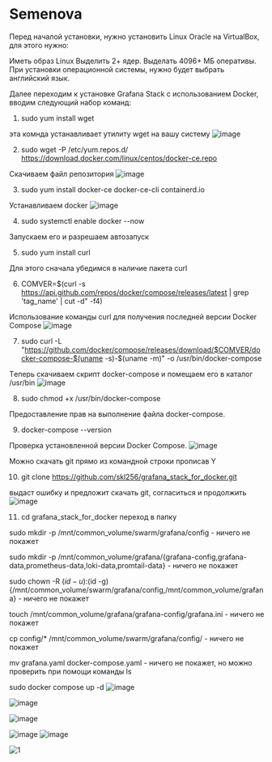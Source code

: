 # Semenova

Перед началой установки, нужно установить Linux Oracle на VirtualBox, для этого нужно:

Иметь образ Linux
Выделить 2+ ядер.
Выделать 4096+ МБ оперативы.
При установки операционной системы, нужно будет выбрать английский язык.

Далее переходим к установке Grafana Stack с использованием Docker, вводим следующий набор команд:

1. sudo yum install wget 

эта комнда устанавливает утилиту wget на вашу систему
![image](https://github.com/user-attachments/assets/b2650d1d-f531-4e25-9842-012e9076cc60)

2. sudo wget -P /etc/yum.repos.d/ https://download.docker.com/linux/centos/docker-ce.repo

Скачиваем файл репозитория
![image](https://github.com/user-attachments/assets/8974b604-8238-4c21-aa7e-33faa8bc1952)

3. sudo yum install docker-ce docker-ce-cli containerd.io

Устанавливаем docker
![image](https://github.com/user-attachments/assets/ffdd913c-33d2-4489-a59c-581928dbc968)

4. sudo systemctl enable docker --now

Запускаем его и разрешаем автозапуск

5. sudo yum install curl

Для этого сначала убедимся в наличие пакета curl

6. COMVER=$(curl -s https://api.github.com/repos/docker/compose/releases/latest | grep 'tag_name' | cut -d\" -f4)

Использование команды curl для получения последней версии Docker Compose
![image](https://github.com/user-attachments/assets/1a319c45-0467-4354-80ae-8adb82d8ad57)

7. sudo curl -L "https://github.com/docker/compose/releases/download/$COMVER/docker-compose-$(uname -s)-$(uname -m)" -o /usr/bin/docker-compose

Tеперь скачиваем скрипт docker-compose и помещаем его в каталог /usr/bin
![image](https://github.com/user-attachments/assets/6f4a7ffc-ff0c-4155-a082-07d7d0efc5e5)

8. sudo chmod +x /usr/bin/docker-compose

Предоставление прав на выполнение файла docker-compose.

9. docker-compose --version

Проверка установленной версии Docker Compose.
![image](https://github.com/user-attachments/assets/5a7024a8-b070-489c-a21b-1799118f110a)

Можно скачать git прямо из командной строки прописав Y

10. git clone https://github.com/skl256/grafana_stack_for_docker.git

выдаст ошибку и предложит скачать git, согласиться и продолжить
![image](https://github.com/user-attachments/assets/b469b556-d8b7-467c-a1d9-125487dcafd8)

11. cd grafana_stack_for_docker
    переход в папку

sudo mkdir -p /mnt/common_volume/swarm/grafana/config - ничего не покажет

sudo mkdir -p /mnt/common_volume/grafana/{grafana-config,grafana-data,prometheus-data,loki-data,promtail-data} - ничего не покажет

sudo chown -R $(id -u):$(id -g) {/mnt/common_volume/swarm/grafana/config,/mnt/common_volume/grafana} - ничего не покажет

touch /mnt/common_volume/grafana/grafana-config/grafana.ini - ничего не покажет

cp config/* /mnt/common_volume/swarm/grafana/config/ - ничего не покажет

mv grafana.yaml docker-compose.yaml - ничего не покажет, но можно проверить при помощи команды ls

sudo docker compose up -d
![image](https://github.com/user-attachments/assets/a58b0533-185d-49d2-b5ae-f48ce5ec261f)

![image](https://github.com/user-attachments/assets/929f2f13-f8e2-4a24-8bef-a423f785b144)

![image](https://github.com/user-attachments/assets/3b7cdd9c-0a33-4d84-ae8d-d56f99fa35ac)

![image](https://github.com/user-attachments/assets/92943bf8-6331-4269-a1d2-f3dc44080577)
![image](https://github.com/user-attachments/assets/61c52dfe-6091-40d1-a314-80d7bca39245)













![1](https://github.com/user-attachments/assets/d47785a9-3f36-4d62-9012-bc075d5654ce)
